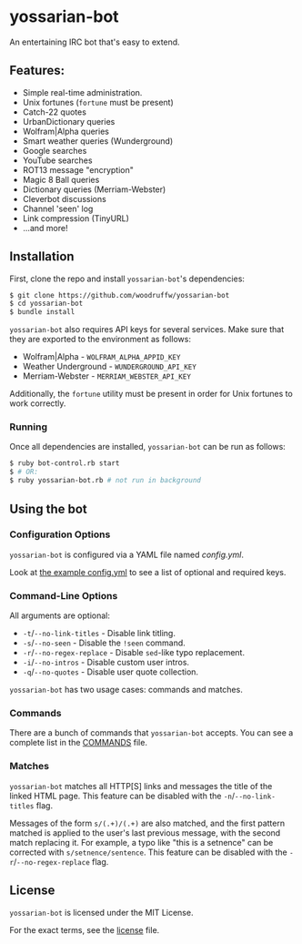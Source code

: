 yossarian-bot
=============

An entertaining IRC bot that's easy to extend.

## Features:
* Simple real-time administration.
* Unix fortunes (`fortune` must be present)
* Catch-22 quotes
* UrbanDictionary queries
* Wolfram|Alpha queries
* Smart weather queries (Wunderground)
* Google searches
* YouTube searches
* ROT13 message "encryption"
* Magic 8 Ball queries
* Dictionary queries (Merriam-Webster)
* Cleverbot discussions
* Channel 'seen' log
* Link compression (TinyURL)
* ...and more!

## Installation

First, clone the repo and install `yossarian-bot`'s dependencies:

```bash
$ git clone https://github.com/woodruffw/yossarian-bot
$ cd yossarian-bot
$ bundle install
```

`yossarian-bot` also requires API keys for several services. Make sure that
they are exported to the environment as follows:

* Wolfram|Alpha - `WOLFRAM_ALPHA_APPID_KEY`
* Weather Underground - `WUNDERGROUND_API_KEY`
* Merriam-Webster - `MERRIAM_WEBSTER_API_KEY`

Additionally, the `fortune` utility must be present in order for Unix fortunes
to work correctly.

### Running

Once all dependencies are installed, `yossarian-bot` can be run as follows:

```bash
$ ruby bot-control.rb start
$ # OR:
$ ruby yossarian-bot.rb # not run in background
```

## Using the bot

### Configuration Options

`yossarian-bot` is configured via a YAML file named *config.yml*.

Look at [the example config.yml](./config.yml.example) to see a list of optional and required
keys.

### Command-Line Options

All arguments are optional:

* `-t`/`--no-link-titles` - Disable link titling.
* `-s`/`--no-seen` - Disable the `!seen` command.
* `-r`/`--no-regex-replace` - Disable `sed`-like typo replacement.
* `-i`/`--no-intros` - Disable custom user intros.
* `-q`/`--no-quotes` - Disable user quote collection.

`yossarian-bot` has two usage cases: commands and matches.

### Commands

There are a bunch of commands that `yossarian-bot` accepts. You can
see a complete list in the [COMMANDS](./COMMANDS.md) file.

### Matches

`yossarian-bot` matches all HTTP[S] links
and messages the title of the linked HTML page. This feature can be disabled
with the `-n`/`--no-link-titles` flag.

Messages of the form `s/(.+)/(.+)` are also matched, and the first pattern
matched is applied to the user's last previous message, with the second match
replacing it. For example, a typo like "this is a setnence" can be corrected
with `s/setnence/sentence`. This feature can be disabled with the
`-r`/`--no-regex-replace` flag.

## License

`yossarian-bot` is licensed under the MIT License.

For the exact terms, see the [license](./LICENSE) file.
